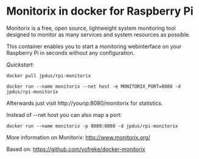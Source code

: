 Monitorix in docker for Raspberry Pi
===================
Monitorix is a free, open source, lightweight system monitoring tool designed to monitor as many services and system resources as possible.

This container enables you to start a monitoring webinterface on your Raspberry Pi in seconds without any configuration.

*Quickstart:*

```docker pull jpdus/rpi-monitorix```

```docker run --name monitorix --net host -e MONITORIX_PORT=8080 -d jpdus/rpi-monitorix```

Afterwards just visit http://yourip:8080/monitorix for statistics.


Instead of --net host you can also map a port:

```docker run --name monitorix -p 8080:8080 -d jpdus/rpi-monitorix```


More information on Monitorix:
http://www.monitorix.org/

Based on:
https://github.com/yofreke/docker-monitorix
